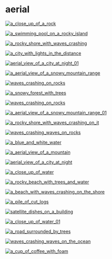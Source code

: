 # aerial

<a href="a_close_up_of_a_rock.jpg"><img alt="a_close_up_of_a_rock" src="a_close_up_of_a_rock.jpg"></a>

<a href="a_swimming_pool_on_a_rocky_island.jpg"><img alt="a_swimming_pool_on_a_rocky_island" src="a_swimming_pool_on_a_rocky_island.jpg"></a>

<a href="a_rocky_shore_with_waves_crashing.jpg"><img alt="a_rocky_shore_with_waves_crashing" src="a_rocky_shore_with_waves_crashing.jpg"></a>

<a href="a_city_with_lights_in_the_distance.jpg"><img alt="a_city_with_lights_in_the_distance" src="a_city_with_lights_in_the_distance.jpg"></a>

<a href="aerial_view_of_a_city_at_night_01.jpg"><img alt="aerial_view_of_a_city_at_night_01" src="aerial_view_of_a_city_at_night_01.jpg"></a>

<a href="a_aerial_view_of_a_snowy_mountain_range.jpg"><img alt="a_aerial_view_of_a_snowy_mountain_range" src="a_aerial_view_of_a_snowy_mountain_range.jpg"></a>

<a href="waves_crashing_on_rocks.png"><img alt="waves_crashing_on_rocks" src="waves_crashing_on_rocks.png"></a>

<a href="a_snowy_forest_with_trees.jpg"><img alt="a_snowy_forest_with_trees" src="a_snowy_forest_with_trees.jpg"></a>

<a href="waves_crashing_on_rocks.jpg"><img alt="waves_crashing_on_rocks" src="waves_crashing_on_rocks.jpg"></a>

<a href="a_aerial_view_of_a_snowy_mountain_range_01.jpg"><img alt="a_aerial_view_of_a_snowy_mountain_range_01" src="a_aerial_view_of_a_snowy_mountain_range_01.jpg"></a>

<a href="a_rocky_shore_with_waves_crashing_on_it.jpg"><img alt="a_rocky_shore_with_waves_crashing_on_it" src="a_rocky_shore_with_waves_crashing_on_it.jpg"></a>

<a href="waves_crashing_waves_on_rocks.jpg"><img alt="waves_crashing_waves_on_rocks" src="waves_crashing_waves_on_rocks.jpg"></a>

<a href="a_blue_and_white_water.jpg"><img alt="a_blue_and_white_water" src="a_blue_and_white_water.jpg"></a>

<a href="a_aerial_view_of_a_mountain.jpg"><img alt="a_aerial_view_of_a_mountain" src="a_aerial_view_of_a_mountain.jpg"></a>

<a href="aerial_view_of_a_city_at_night.jpg"><img alt="aerial_view_of_a_city_at_night" src="aerial_view_of_a_city_at_night.jpg"></a>

<a href="a_close_up_of_water.jpg"><img alt="a_close_up_of_water" src="a_close_up_of_water.jpg"></a>

<a href="a_rocky_beach_with_trees_and_water.jpg"><img alt="a_rocky_beach_with_trees_and_water" src="a_rocky_beach_with_trees_and_water.jpg"></a>

<a href="a_beach_with_waves_crashing_on_the_shore.jpg"><img alt="a_beach_with_waves_crashing_on_the_shore" src="a_beach_with_waves_crashing_on_the_shore.jpg"></a>

<a href="a_pile_of_cut_logs.jpg"><img alt="a_pile_of_cut_logs" src="a_pile_of_cut_logs.jpg"></a>

<a href="satellite_dishes_on_a_building.jpg"><img alt="satellite_dishes_on_a_building" src="satellite_dishes_on_a_building.jpg"></a>

<a href="a_close_up_of_water_01.jpg"><img alt="a_close_up_of_water_01" src="a_close_up_of_water_01.jpg"></a>

<a href="a_road_surrounded_by_trees.jpg"><img alt="a_road_surrounded_by_trees" src="a_road_surrounded_by_trees.jpg"></a>

<a href="waves_crashing_waves_on_the_ocean.jpg"><img alt="waves_crashing_waves_on_the_ocean" src="waves_crashing_waves_on_the_ocean.jpg"></a>

<a href="a_cup_of_coffee_with_foam.jpg"><img alt="a_cup_of_coffee_with_foam" src="a_cup_of_coffee_with_foam.jpg"></a>


